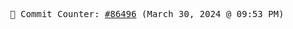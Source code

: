 <p align="center">
    <samp>
        📮 Commit Counter: <a href="https://github.com/Javascript-void0/Javascript-void0/commits/main">#86496</a> (March 30, 2024 @ 09:53 PM)
    </samp>
</p>